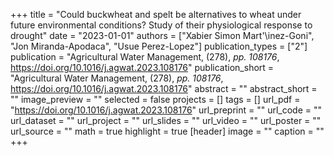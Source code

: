 +++
title = "Could buckwheat and spelt be alternatives to wheat under future environmental conditions? Study of their physiological response to drought"
date = "2023-01-01"
authors = ["Xabier Simon Mart\'\inez-Goni", "Jon Miranda-Apodaca", "Usue Perez-Lopez"]
publication_types = ["2"]
publication = "Agricultural Water Management, (278), _pp. 108176_, https://doi.org/10.1016/j.agwat.2023.108176"
publication_short = "Agricultural Water Management, (278), _pp. 108176_, https://doi.org/10.1016/j.agwat.2023.108176"
abstract = ""
abstract_short = ""
image_preview = ""
selected = false
projects = []
tags = []
url_pdf = "https://doi.org/10.1016/j.agwat.2023.108176"
url_preprint = ""
url_code = ""
url_dataset = ""
url_project = ""
url_slides = ""
url_video = ""
url_poster = ""
url_source = ""
math = true
highlight = true
[header]
image = ""
caption = ""
+++
